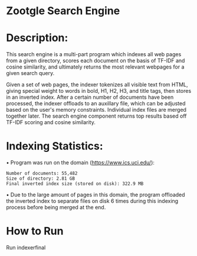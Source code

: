 # Zootgle Search Engine

# Description: 
This search engine is a multi-part program which indexes all web pages from a given directory, scores each document on the basis of TF-IDF and cosine similarity, and ultimately returns the most relevant webpages for a given search query.

Given a set of web pages, the indexer tokenizes all visible text from HTML, giving special weight to words in bold, H1, H2, H3, and title tags, then stores in an inverted index.  After a certain number of documents have been processed, the indexer offloads to an auxillary file, which can be adjusted based on the user's memory constraints.  Individual index files are merged together later.  The search engine component returns top results based off TF-IDF scoring and cosine similarity.  

# Indexing Statistics:
  • Program was run on the domain (https://www.ics.uci.edu/):

    Number of documents: 55,482
    Size of directory: 2.81 GB 
    Final inverted index size (stored on disk): 322.9 MB
		
  • Due to the large amount of pages in this domain, the program offloaded the inverted index to separate files on disk 6
    times during this indexing process before being merged at the end.

# How to Run
Run indexerfinal 
